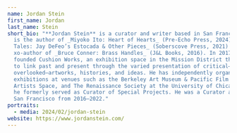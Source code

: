 ```yaml
---
name: Jordan Stein
first_name: Jordan
last_name: Stein
short_bio: "**Jordan Stein** is a curator and writer based in San Francisco. He
  is the author of _Miyoko Ito: Heart of Hearts_ (Pre-Echo Press, 2024) and _Rip
  Tales: Jay DeFeo’s Estocada & Other Pieces_ (Soberscove Press, 2021) and
  xo-author of _Bruce Conner: Brass Handles_ (J&L Books, 2016). In 2017, he
  founded Cushion Works, an exhibition space in the Mission District that aims
  to link past and present through the varied presentation of critical—and often
  overlooked—artworks, histories, and ideas. He has independently organized
  exhibitions at venues such as the Berkeley Art Museum & Pacific Film Archive,
  Artists Space, and The Renaissance Society at the University of Chicago, where
  he formerly served as Curator of Special Projects. He was a Curator at KADIST,
  San Francisco from 2016–2022."
portraits:
  - media: 2024/02/jordan-stein
website: https://www.jordanstein.com/
---
```

